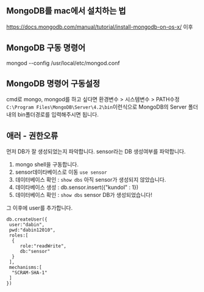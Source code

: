 ## MongoDB를 mac에서 설치하는 법
https://docs.mongodb.com/manual/tutorial/install-mongodb-on-os-x/
이후
## MongoDB 구동 명령어
mongod --config /usr/local/etc/mongod.conf

## MongoDB 명령어 구동설정
cmd로 mongo, mongod를 하고 싶다면 환경변수 > 시스템변수 > PATH수정
`C:\Program Files\MongoDB\Server\4.2\bin`이런식으로 MongoDB의 Server 폴더내의 bin폴더경로를 입력해주시면 됩니다. 

## 애러 - 권한오류
먼저 DB가 잘 생성되었는지 파악합니다. sensor라는 DB 생성여부를 파악합니다. 

1. mongo shell을 구동합니다.
2. sensor데이타베이스로 이동 `use sensor` 
3. 데이터베이스 확인 : `show dbs` 아직 sensor가 생성되지 않았습니다.
4. 데이타베이스 생성 : db.sensor.insert({"kundol" : 1})
5. 데이터베이스 확인 : `show dbs` sensor DB가 생성되었습니다! 

그 이후에 user를 추가합니다. 
```shell
db.createUser({  
 user:"dabin",
 pwd:"dabin12010",
 roles:[  
  {  
     role:"readWrite",
     db:"sensor"
  }
 ],
 mechanisms:[  
  "SCRAM-SHA-1"
 ]
})
``` 
 

 